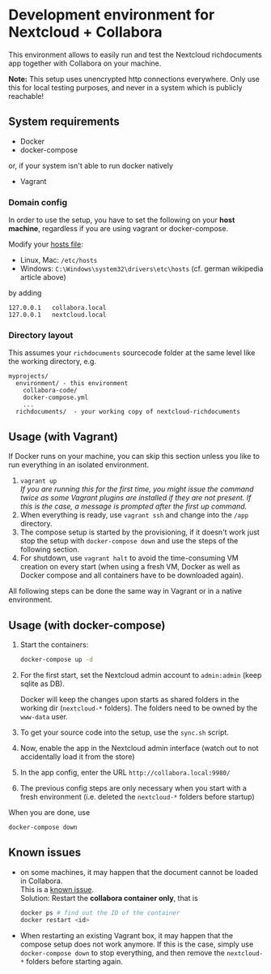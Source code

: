 # Development environment for Nextcloud + Collabora

This environment allows to easily run and test the Nextcloud richdocuments app together with Collabora on your machine.

**Note:** This setup uses unencrypted http connections everywhere. Only use this for local testing purposes,
and never in a system which is publicly reachable!

## System requirements

* Docker
* docker-compose

or, if your system isn't able to run docker natively

* Vagrant


### Domain config

In order to use the setup, you have to set the following on your **host machine**,
regardless if you are using vagrant or docker-compose.

Modify your [hosts file](https://de.wikipedia.org/wiki/Hosts_%28Datei%29):

* Linux, Mac: `/etc/hosts`
* Windows: `C:\Windows\system32\drivers\etc\hosts` (cf. german wikipedia article above)

by adding

~~~
127.0.0.1	collabora.local
127.0.0.1	nextcloud.local
~~~

### Directory layout

This assumes your `richdocuments` sourcecode folder at the same level like the
working directory, e.g.

```
myprojects/
  environment/ - this environment
    collabora-code/
    docker-compose.yml
    ...
  richdocuments/  - your working copy of nextcloud-richdocuments
```

## Usage (with Vagrant)

If Docker runs on your machine, you can skip this section unless you like to run everything in an isolated environment.

1. `vagrant up` <br>
  *If you are running this for the first time, you might issue the command twice
  as some Vagrant plugins are installed if they are not present. If this is the case,
  a message is prompted after the first up command.*
1. When everything is ready, use `vagrant ssh` and change into the `/app` directory.
1. The compose setup is started by the provisioning, if it doesn't work just stop the setup with `docker-compose down` and use the steps of the following section.
1. For shutdown, use `vagrant halt` to avoid the time-consuming VM creation on every start (when using a fresh VM, Docker as well as Docker compose and all containers have to be downloaded again).

All following steps can be done the same way in Vagrant or in a native environment.

## Usage (with docker-compose)

1. Start the containers:

   ~~~sh
   docker-compose up -d
   ~~~
1. For the first start, set the Nextcloud admin account to `admin:admin`
   (keep sqlite as DB).
   
   Docker will keep the changes upon starts as shared folders in the working
   dir (`nextcloud-*` folders). The folders need to be owned by the `www-data` user.
1. To get your source code into the setup, use the `sync.sh` script.
1. Now, enable the app in the Nextcloud admin interface (watch out to not
   accidentally load it from the store)
1. In the app config, enter the URL `http://collabora.local:9980/`
1. The previous config steps are only necessary when you start with a fresh environment
  (i.e. deleted the `nextcloud-*` folders before startup)

When you are done, use

~~~sh
docker-compose down
~~~

## Known issues

* on some machines, it may happen that the document cannot be loaded in
  Collabora.
  <br>
  This is a [known issue](https://github.com/nextcloud/richdocuments/issues/36).
  <br>
  Solution: Restart the **collabora container only**, that is
  
  ~~~sh
  docker ps # find out the ID of the container
  docker restart <id>
  ~~~
* When restarting an existing Vagrant box, it may happen that the compose setup does not
  work anymore. If this is the case, simply use `docker-compose down` to stop
  everything, and then remove the `nextcloud-*` folders before starting again.
